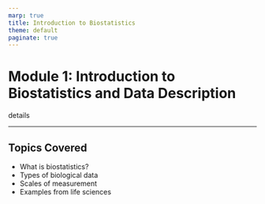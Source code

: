 ```yaml
---
marp: true
title: Introduction to Biostatistics
theme: default
paginate: true
---
```


# Module 1: Introduction to Biostatistics and Data Description

details

---


## Topics Covered

- What is biostatistics?
- Types of biological data
- Scales of measurement
- Examples from life sciences
